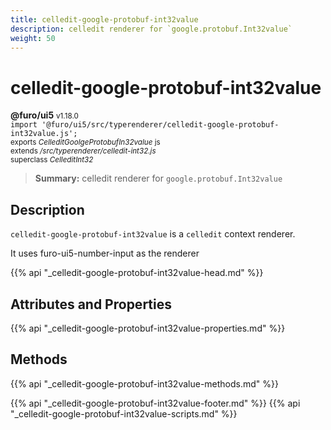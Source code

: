 ```yaml
---
title: celledit-google-protobuf-int32value
description: celledit renderer for `google.protobuf.Int32value`
weight: 50
---
```


# celledit-google-protobuf-int32value
**@furo/ui5** <small>v1.18.0</small>
<br>`import '@furo/ui5/src/typerenderer/celledit-google-protobuf-int32value.js';`<small>
<br>exports *CelleditGoolgeProtobufIn32value* js
<br>extends */src/typerenderer/celledit-int32.js*
<br>superclass *CelleditInt32*</small>

> **Summary:** celledit renderer for `google.protobuf.Int32value`

## Description

`celledit-google-protobuf-int32value` is a `celledit` context renderer.

It uses furo-ui5-number-input as the renderer

{{% api "_celledit-google-protobuf-int32value-head.md" %}}

## Attributes and Properties
{{% api "_celledit-google-protobuf-int32value-properties.md" %}}




## Methods
{{% api "_celledit-google-protobuf-int32value-methods.md" %}}






{{% api "_celledit-google-protobuf-int32value-footer.md" %}}
{{% api "_celledit-google-protobuf-int32value-scripts.md" %}}
